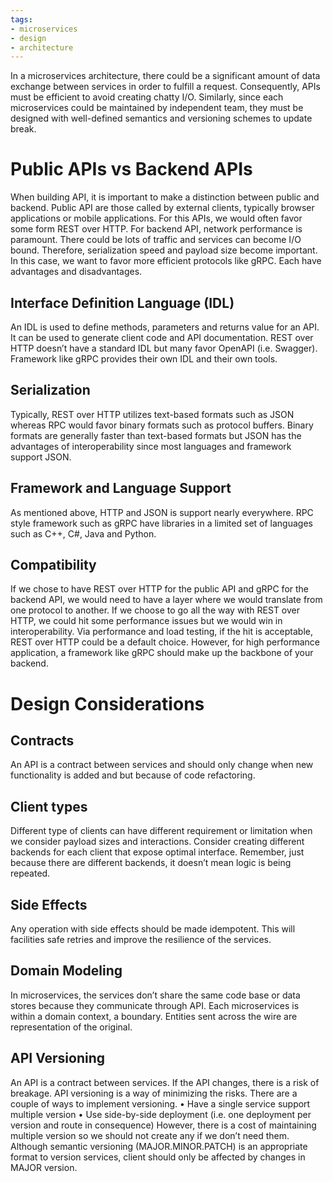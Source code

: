 ```yaml
---
tags:
- microservices
- design
- architecture
---
```


In a microservices architecture, there could be a significant amount of data exchange between services in order to fulfill a request. Consequently, APIs must be efficient to avoid creating chatty I/O. Similarly, since each microservices could be maintained by independent team, they must be designed with well-defined semantics and versioning schemes to update break.

# Public APIs vs Backend APIs

When building API, it is important to make a distinction between public and backend. Public API are those called by external clients, typically browser applications or mobile applications. For this APIs, we would often favor some form REST over HTTP. For backend API, network performance is paramount. There could be lots of traffic and services can become I/O bound. Therefore, serialization speed and payload size become important. In this case, we want to favor more efficient protocols like gRPC. Each have advantages and disadvantages.

## Interface Definition Language (IDL)
An IDL is used to define methods, parameters and returns value for an API. It can be used to generate client code and API documentation. REST over HTTP doesn’t have a standard IDL but many favor OpenAPI (i.e. Swagger). Framework like gRPC provides their own IDL and their own tools.

## Serialization

Typically, REST over HTTP utilizes text-based formats such as JSON whereas RPC would favor binary formats such as protocol buffers. Binary formats are generally faster than text-based formats but JSON has the advantages of interoperability since most languages and framework support JSON.

## Framework and Language Support

As mentioned above, HTTP and JSON is support nearly everywhere. RPC style framework such as gRPC have libraries in a limited set of languages such as C++, C#, Java and Python.

## Compatibility

If we chose to have REST over HTTP for the public API and gRPC for the backend API, we would need to have a layer where we would translate from one protocol to another. If we choose to go all the way with REST over HTTP, we could hit some performance issues but we would win in interoperability. Via performance and load testing, if the hit is acceptable, REST over HTTP could be a default choice. However, for high performance application, a framework like gRPC should make up the backbone of your backend.

# Design Considerations

## Contracts

An API is a contract between services and should only change when new functionality is added and but because of code refactoring.

## Client types

Different type of clients can have different requirement or limitation when we consider payload sizes and interactions. Consider creating different backends for each client that expose optimal interface. Remember, just because there are different backends, it doesn’t mean logic is being repeated.

## Side Effects

Any operation with side effects should be made idempotent. This will facilities safe retries and improve the resilience of the services.

## Domain Modeling

In microservices, the services don’t share the same code base or data stores because they communicate through API. Each microservices is within a domain context, a boundary. Entities sent across the wire are representation of the original.

## API Versioning

An API is a contract between services. If the API changes, there is a risk of breakage. API versioning is a way of minimizing the risks. There are a couple of ways to implement versioning.
•	Have a single service support multiple version
•	Use side-by-side deployment (i.e. one deployment per version and route in consequence)
However, there is a cost of maintaining multiple version so we should not create any if we don’t need them. Although semantic versioning (MAJOR.MINOR.PATCH) is an appropriate format to version services, client should only be affected by changes in MAJOR version.